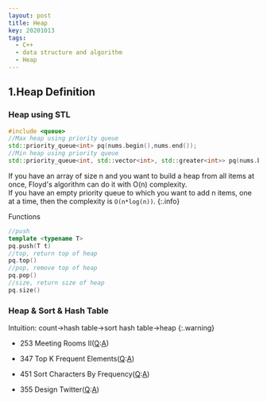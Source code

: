 ```yaml
---
layout: post
title: Heap
key: 20201013
tags:
  - C++
  - data structure and algorithm
  - Heap
---
```


## 1.Heap Definition
### Heap using STL
``` c++
#include <queue>
//Max heap using priority queue
std::priority_queue<int> pq(nums.begin(),nums.end());
//Min heap using priority queue
std::priority_queue<int, std::vector<int>, std::greater<int>> pq(nums.begin(),nums.end());
```
If you have an array of size n and you want to build a heap from all items at once, Floyd's algorithm can do it with O(n) complexity.   
If you have an empty priority queue to which you want to add n items, one at a time, then the complexity is `O(n*log(n))`.
{:.info}

Functions
```c++
//push
template <typename T>
pq.push(T t)
//top, return top of heap
pq.top()
//pop, remove top of heap
pq.pop()
//size, return size of heap
pq.size()
```
<!--more-->

### Heap & Sort & Hash Table
Intuition: count->hash table->sort hash table->heap
{:.warning}

* 253 Meeting Rooms II([Q](https://leetcode.com/problems/meeting-rooms-ii/):[A]())

* 347 Top K Frequent Elements([Q](https://leetcode.com/problems/top-k-frequent-elements/):[A]())

* 451 Sort Characters By Frequency([Q](https://leetcode.com/problems/sort-characters-by-frequency/):[A]())

* 355 Design Twitter([Q](https://leetcode.com/problems/design-twitter/):[A]())
